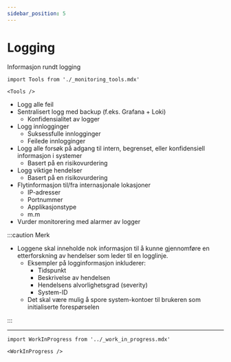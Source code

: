 ```yaml
---
sidebar_position: 5
---
```


# Logging

Informasjon rundt logging

```mdx-code-block
import Tools from './_monitoring_tools.mdx'

<Tools />
```


- Logg alle feil
- Sentralisert logg med backup (f.eks. Grafana + Loki)
    - Konfidensialitet av logger
- Logg innlogginger
    - Suksessfulle innlogginger
    - Feilede innlogginger
- Logg alle forsøk på adgang til intern, begrenset, eller konfidensiell informasjon i systemer
    - Basert på en risikovurdering
- Logg viktige hendelser
    - Basert på en risikovurdering
- Flytinformasjon til/fra internasjonale lokasjoner
    - IP-adresser
    - Portnummer
    - Applikasjonstype
    - m.m
- Vurder monitorering med alarmer av logger

:::caution Merk

- Loggene skal inneholde nok informasjon til å kunne gjennomføre en etterforskning av hendelser som leder til en logglinje.
    - Eksempler på logginformasjon inkluderer:
        - Tidspunkt
        - Beskrivelse av hendelsen
        - Hendelsens alvorlighetsgrad (severity)
        - System-ID
    - Det skal være mulig å spore system-kontoer til brukeren som initialiserte forespørselen

:::

---

```mdx-code-block
import WorkInProgress from '../_work_in_progress.mdx'

<WorkInProgress />
```